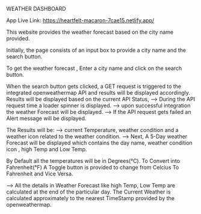 WEATHER DASHBOARD

App Live Link: https://heartfelt-macaron-7cae15.netlify.app/

This website provides the weather forecast based on the city name provided.

Initially, the page consists of an input box to provide a city name and the search button.

To get the weather forecast , Enter a city name and click on the search button.

When the search button gets clicked, a GET request is triggered to the integrated openweathermap API and results will be  displayed accordingly.
Results will be displayed based on the current API Status,
--> During the API request time a loader spinner is displayed.
--> upon successful integration the weather Forecast will be displayed.
--> If the API request gets failed an Alert message will be displayed.

The Results will be:
--> current Temperature, weather condition and a weather icon related to the weather condition.
--> Next, A 5-Day weather Forecast will be displayed which contains the day name, weather condition icon , high Temp and Low Temp.

By Default all the temperatures will be in Degrees(&deg;C).
To Convert into Fahrenheit(&deg;F) A Toggle button is provided to change from Celcius To Fahrenheit and Vice Versa. 

--> All the details in Weather Forecast like high Temp, Low Temp are calculated at the end of the particular day.
The Current Weather is calculated approximately to the nearest TimeStamp provided by the openweathermap.
